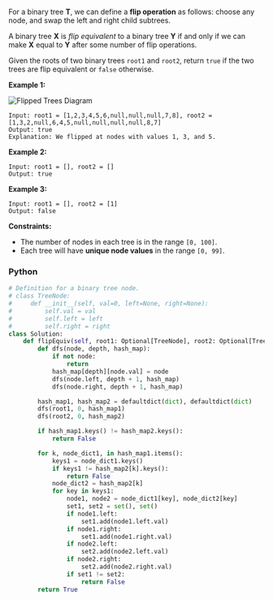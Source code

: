 For a binary tree  **T**, we can define a  **flip operation**  as follows: choose any node, and swap the left and right
child subtrees.

A binary tree  **X** is  _flip equivalent_  to a binary tree  **Y**  if and only if we can make  **X**  equal to  **Y**
after some number of flip operations.

Given the roots of two binary trees  `root1`  and  `root2`, return  `true`  if the two trees are flip equivalent
or  `false`  otherwise.

**Example 1:**

![Flipped Trees Diagram](https://assets.leetcode.com/uploads/2018/11/29/tree_ex.png)

```
Input: root1 = [1,2,3,4,5,6,null,null,null,7,8], root2 = [1,3,2,null,6,4,5,null,null,null,null,8,7]
Output: true
Explanation: We flipped at nodes with values 1, 3, and 5.
```

**Example 2:**

```
Input: root1 = [], root2 = []
Output: true
```

**Example 3:**

```
Input: root1 = [], root2 = [1]
Output: false
```

**Constraints:**

- The number of nodes in each tree is in the range  `[0, 100]`.
- Each tree will have  **unique node values**  in the range  `[0, 99]`.

### Python

```python
# Definition for a binary tree node.
# class TreeNode:
#     def __init__(self, val=0, left=None, right=None):
#         self.val = val
#         self.left = left
#         self.right = right
class Solution:
    def flipEquiv(self, root1: Optional[TreeNode], root2: Optional[TreeNode]) -> bool:
        def dfs(node, depth, hash_map):
            if not node:
                return
            hash_map[depth][node.val] = node
            dfs(node.left, depth + 1, hash_map)
            dfs(node.right, depth + 1, hash_map)

        hash_map1, hash_map2 = defaultdict(dict), defaultdict(dict)
        dfs(root1, 0, hash_map1)
        dfs(root2, 0, hash_map2)

        if hash_map1.keys() != hash_map2.keys():
            return False

        for k, node_dict1, in hash_map1.items():
            keys1 = node_dict1.keys()
            if keys1 != hash_map2[k].keys():
                return False
            node_dict2 = hash_map2[k]
            for key in keys1:
                node1, node2 = node_dict1[key], node_dict2[key]
                set1, set2 = set(), set()
                if node1.left:
                    set1.add(node1.left.val)
                if node1.right:
                    set1.add(node1.right.val)
                if node2.left:
                    set2.add(node2.left.val)
                if node2.right:
                    set2.add(node2.right.val)
                if set1 != set2:
                    return False
        return True
```